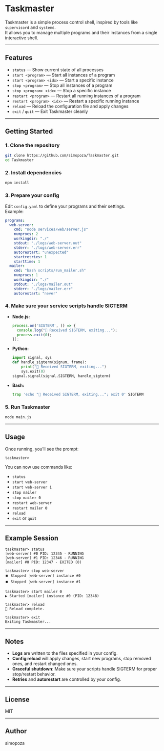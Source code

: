 # Taskmaster

Taskmaster is a simple process control shell, inspired by tools like `supervisord` and `systemd`.  
It allows you to manage multiple programs and their instances from a single interactive shell.

---

## Features

- `status` — Show current state of all processes
- `start <program>` — Start all instances of a program
- `start <program> <idx>` — Start a specific instance
- `stop <program>` — Stop all instances of a program
- `stop <program> <idx>` — Stop a specific instance
- `restart <program>` — Restart all running instances of a program
- `restart <program> <idx>` — Restart a specific running instance
- `reload` — Reload the configuration file and apply changes
- `exit` / `quit` — Exit Taskmaster cleanly

---

## Getting Started

### 1. Clone the repository

```bash
git clone https://github.com/simopoza/Taskmaster.git
cd Taskmaster
```

### 2. Install dependencies

```bash
npm install
```

### 3. Prepare your config

Edit `config.yaml` to define your programs and their settings.  
Example:

```yaml
programs:
  web-server:
    cmd: "node services/web/server.js"
    numprocs: 2
    workingdir: "./"
    stdout: "./logs/web-server.out"
    stderr: "./logs/web-server.err"
    autorestart: "unexpected"
    startretries: 1
    starttime: 1
  mailer:
    cmd: "bash scripts/run_mailer.sh"
    numprocs: 1
    workingdir: "./"
    stdout: "./logs/mailer.out"
    stderr: "./logs/mailer.err"
    autorestart: "never"
```

### 4. Make sure your service scripts handle SIGTERM

- **Node.js:**  
  ```js
  process.on('SIGTERM', () => {
    console.log("🛑 Received SIGTERM, exiting...");
    process.exit(0);
  });
  ```
- **Python:**  
  ```python
  import signal, sys
  def handle_sigterm(signum, frame):
      print("🛑 Received SIGTERM, exiting...")
      sys.exit(0)
  signal.signal(signal.SIGTERM, handle_sigterm)
  ```
- **Bash:**  
  ```bash
  trap 'echo "🛑 Received SIGTERM, exiting..."; exit 0' SIGTERM
  ```

### 5. Run Taskmaster

```bash
node main.js
```

---

## Usage

Once running, you'll see the prompt:

```
taskmaster>
```

You can now use commands like:

- `status`
- `start web-server`
- `start web-server 1`
- `stop mailer`
- `stop mailer 0`
- `restart web-server`
- `restart mailer 0`
- `reload`
- `exit` or `quit`

---

## Example Session

```
taskmaster> status
[web-server] #0 PID: 12345 - RUNNING
[web-server] #1 PID: 12346 - RUNNING
[mailer] #0 PID: 12347 - EXITED (0)

taskmaster> stop web-server
⏹️ Stopped [web-server] instance #0
⏹️ Stopped [web-server] instance #1

taskmaster> start mailer 0
▶️ Started [mailer] instance #0 (PID: 12348)

taskmaster> reload
🔁 Reload complete.

taskmaster> exit
Exiting Taskmaster...
```

---

## Notes

- **Logs** are written to the files specified in your config.
- **Config reload** will apply changes, start new programs, stop removed ones, and restart changed ones.
- **Graceful shutdown**: Make sure your scripts handle SIGTERM for proper stop/restart behavior.
- **Retries** and **autorestart** are controlled by your config.

---

## License

MIT

---

## Author

simopoza